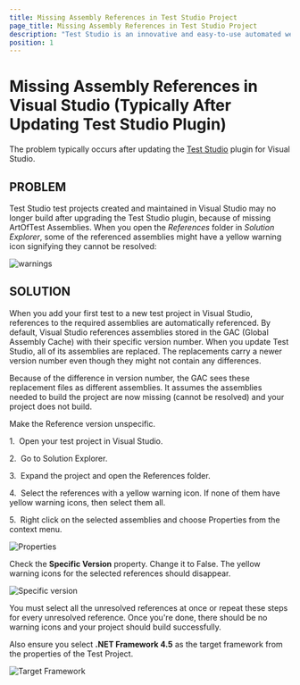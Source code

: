 ```yaml
---
title: Missing Assembly References in Test Studio Project
page_title: Missing Assembly References in Test Studio Project
description: "Test Studio is an innovative and easy-to-use automated web, WPF and load testing solution. Test Studio tests support essential technologies like ASP.NET AJAX, Silverlight, PHP and MVC. HTML5, Testing framework, functional testing, performance testing, load testing, exploratory testing, manual testing."
position: 1
---
```

# Missing Assembly References in Visual Studio (Typically After Updating Test Studio Plugin)

The problem typically occurs after updating the <a href="http://www.telerik.com/teststudio" target="_blank">Test Studio</a> plugin for Visual Studio.

## PROBLEM

Test Studio test projects created and maintained in Visual Studio may no longer build after upgrading the Test Studio plugin, because of missing ArtOfTest Assemblies. When you open the _References_ folder in _Solution Explorer_, some of the referenced assemblies might have a yellow warning icon signifying they cannot be resolved:

![warnings][1]

## SOLUTION

When you add your first test to a new test project in Visual Studio, references to the required assemblies are automatically referenced. By default, Visual Studio references assemblies stored in the GAC (Global Assembly Cache) with their specific version number. When you update Test Studio, all of its assemblies are replaced. The replacements carry a newer version number even though they might not contain any differences.

Because of the difference in version number, the GAC sees these replacement files as different assemblies. It assumes the assemblies needed to build the project are now missing (cannot be resolved) and your project does not build.

Make the Reference version unspecific.

1.&nbsp; Open your test project in Visual Studio.

2.&nbsp; Go to Solution Explorer.

3.&nbsp; Expand the project and open the References folder.

4.&nbsp; Select the references with a yellow warning icon. If none of them have yellow warning icons, then select them all.

5.&nbsp; Right click on the selected assemblies and choose Properties from the context menu.

![Properties][2]

Check the **Specific Version** property. Change it to False. The yellow warning icons for the selected references should disappear.  

![Specific version][3]

You must select all the unresolved references at once or repeat these steps for every unresolved reference. Once you're done, there should be no warning icons and your project should build successfully.

Also ensure you select **.NET Framework 4.5** as the target framework from the properties of the Test Project.

![Target Framework][4]

[1]: /img/troubleshooting-guide/visual-studio-tg/missing-assembly-references/fig1.png
[2]: /img/troubleshooting-guide/visual-studio-tg/missing-assembly-references/fig2.png
[3]: /img/troubleshooting-guide/visual-studio-tg/missing-assembly-references/fig3.png
[4]: /img/troubleshooting-guide/visual-studio-tg/missing-assembly-references/fig4.png